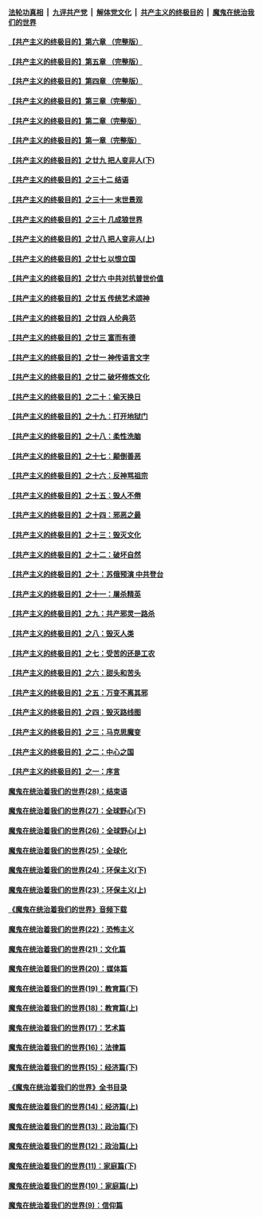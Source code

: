 ####  [法轮功真相](../../../../basic/blob/master/README.md?t=11271913) &nbsp;|&nbsp; [九评共产党](../../../../9ping.md/blob/master/README.md?t=11271913) &nbsp;|&nbsp; [解体党文化](../../../../jtdwh.md/blob/master/README.md?t=11271913)  &nbsp;|&nbsp; [共产主义的终极目的](../../../../gczydzjmd.md/blob/master/README.md?t=11271913) &nbsp;|&nbsp; [魔鬼在统治我们的世界](../../../../mgztzwmdsj.md/blob/master/README.md?t=11271913) 

#### [【共产主义的终极目的】第六章 （完整版）](../pages/nsc422/n11428913.md?t=11271913) 

#### [【共产主义的终极目的】第五章 （完整版）](../pages/nsc422/n11428912.md?t=11271913) 

#### [【共产主义的终极目的】第四章 （完整版）](../pages/nsc422/n11428907.md?t=11271913) 

#### [【共产主义的终极目的】第三章（完整版）](../pages/nsc422/n11428848.md?t=11271913) 

#### [【共产主义的终极目的】第二章（完整版）](../pages/nsc422/n11428831.md?t=11271913) 

#### [【共产主义的终极目的】第一章（完整版）](../pages/nsc422/n11417651.md?t=11271913) 

#### [【共产主义的终极目的】之廿九 把人变非人(下)](../pages/nsc422/n11344140.md?t=11271913) 

#### [【共产主义的终极目的】之三十二 结语](../pages/nsc422/n11360535.md?t=11271913) 

#### [【共产主义的终极目的】之三十一 末世景观](../pages/nsc422/n11351129.md?t=11271913) 

#### [【共产主义的终极目的】之三十 几成狼世界](../pages/nsc422/n11348280.md?t=11271913) 

#### [【共产主义的终极目的】之廿八 把人变非人(上)](../pages/nsc422/n11340492.md?t=11271913) 

#### [【共产主义的终极目的】之廿七 以恨立国](../pages/nsc422/n11336944.md?t=11271913) 

#### [【共产主义的终极目的】之廿六 中共对抗普世价值](../pages/nsc422/n11324785.md?t=11271913) 

#### [【共产主义的终极目的】之廿五 传统艺术颂神](../pages/nsc422/n11296396.md?t=11271913) 

#### [【共产主义的终极目的】之廿四 人伦典范](../pages/nsc422/n11296397.md?t=11271913) 

#### [【共产主义的终极目的】之廿三 富而有德](../pages/nsc422/n11283598.md?t=11271913) 

#### [【共产主义的终极目的】之廿一 神传语言文字](../pages/nsc422/n11263265.md?t=11271913) 

#### [【共产主义的终极目的】之廿二 破坏修炼文化](../pages/nsc422/n11245728.md?t=11271913) 

#### [【共产主义的终极目的】之二十：偷天换日](../pages/nsc422/n11238846.md?t=11271913) 

#### [【共产主义的终极目的】之十九：打开地狱门](../pages/nsc422/n11206376.md?t=11271913) 

#### [【共产主义的终极目的】之十八：柔性洗脑](../pages/nsc422/n11199994.md?t=11271913) 

#### [【共产主义的终极目的】之十七：颠倒善恶](../pages/nsc422/n11179782.md?t=11271913) 

#### [【共产主义的终极目的】之十六：反神骂祖宗](../pages/nsc422/n11166798.md?t=11271913) 

#### [【共产主义的终极目的】之十五：毁人不倦](../pages/nsc422/n11166792.md?t=11271913) 

#### [【共产主义的终极目的】之十四：邪恶之最](../pages/nsc422/n11150249.md?t=11271913) 

#### [【共产主义的终极目的】之十三：毁灭文化](../pages/nsc422/n11135227.md?t=11271913) 

#### [【共产主义的终极目的】之十二：破坏自然](../pages/nsc422/n11135214.md?t=11271913) 

#### [【共产主义的终极目的】之十：苏俄预演 中共登台](../pages/nsc422/n11118424.md?t=11271913) 

#### [【共产主义的终极目的】之十一：屠杀精英](../pages/nsc422/n11118442.md?t=11271913) 

#### [【共产主义的终极目的】之九：共产邪灵一路杀](../pages/nsc422/n11114139.md?t=11271913) 

#### [【共产主义的终极目的】之八：毁灭人类](../pages/nsc422/n11108503.md?t=11271913) 

#### [【共产主义的终极目的】之七：受苦的还是工农](../pages/nsc422/n11101809.md?t=11271913) 

#### [【共产主义的终极目的】之六：甜头和苦头](../pages/nsc422/n11096971.md?t=11271913) 

#### [【共产主义的终极目的】之五：万变不离其邪](../pages/nsc422/n11091285.md?t=11271913) 

#### [【共产主义的终极目的】之四：毁灭路线图](../pages/nsc422/n11086284.md?t=11271913) 

#### [【共产主义的终极目的】之三：马克思魔变](../pages/nsc422/n11061941.md?t=11271913) 

#### [【共产主义的终极目的】之二：中心之国](../pages/nsc422/n11047728.md?t=11271913) 

#### [【共产主义的终极目的】之一：序言](../pages/nsc422/n11086077.md?t=11271913) 

#### [魔鬼在统治着我们的世界(28)：结束语](../pages/nsc422/n10936246.md?t=11271913) 

#### [魔鬼在统治着我们的世界(27)：全球野心(下)](../pages/nsc422/n10928319.md?t=11271913) 

#### [魔鬼在统治着我们的世界(26)：全球野心(上)](../pages/nsc422/n10900318.md?t=11271913) 

#### [魔鬼在统治着我们的世界(25)：全球化](../pages/nsc422/n10788205.md?t=11271913) 

#### [魔鬼在统治着我们的世界(24)：环保主义(下)](../pages/nsc422/n10695307.md?t=11271913) 

#### [魔鬼在统治着我们的世界(23)：环保主义(上)](../pages/nsc422/n10688613.md?t=11271913) 

#### [《魔鬼在统治着我们的世界》音频下载](../pages/nsc422/n10635553.md?t=11271913) 

#### [魔鬼在统治着我们的世界(22)：恐怖主义](../pages/nsc422/n10614727.md?t=11271913) 

#### [魔鬼在统治着我们的世界(21)：文化篇](../pages/nsc422/n10597706.md?t=11271913) 

#### [魔鬼在统治着我们的世界(20)：媒体篇](../pages/nsc422/n10586579.md?t=11271913) 

#### [魔鬼在统治着我们的世界(19)：教育篇(下)](../pages/nsc422/n10564808.md?t=11271913) 

#### [魔鬼在统治着我们的世界(18)：教育篇(上)](../pages/nsc422/n10526970.md?t=11271913) 

#### [魔鬼在统治着我们的世界(17)：艺术篇](../pages/nsc422/n10499093.md?t=11271913) 

#### [魔鬼在统治着我们的世界(16)：法律篇](../pages/nsc422/n10485969.md?t=11271913) 

#### [魔鬼在统治着我们的世界(15)：经济篇(下)](../pages/nsc422/n10469975.md?t=11271913) 

#### [《魔鬼在统治着我们的世界》全书目录](../pages/nsc422/n10464261.md?t=11271913) 

#### [魔鬼在统治着我们的世界(14)：经济篇(上)](../pages/nsc422/n10457370.md?t=11271913) 

#### [魔鬼在统治着我们的世界(13)：政治篇(下)](../pages/nsc422/n10448270.md?t=11271913) 

#### [魔鬼在统治着我们的世界(12)：政治篇(上)](../pages/nsc422/n10444576.md?t=11271913) 

#### [魔鬼在统治着我们的世界(11)：家庭篇(下)](../pages/nsc422/n10440961.md?t=11271913) 

#### [魔鬼在统治着我们的世界(10)：家庭篇(上)](../pages/nsc422/n10435448.md?t=11271913) 

#### [魔鬼在统治着我们的世界(9)：信仰篇](../pages/nsc422/n10432159.md?t=11271913) 

